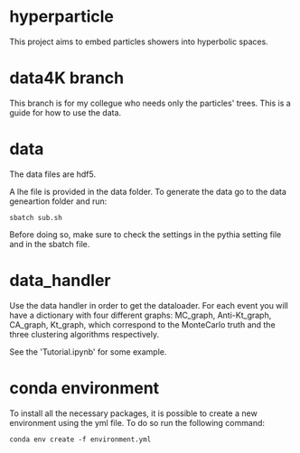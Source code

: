 # hyperparticle

This project aims to embed particles showers into hyperbolic spaces.

# data4K branch

This branch is for my collegue who needs only the particles' trees.
This is a guide for how to use the data.

# data

The data files are hdf5.

A lhe file is provided in the data folder. To generate the data go to the 
data geneartion folder and run:

`sbatch sub.sh` 

Before doing so, make sure to check the settings in the pythia setting file 
and in the sbatch file.

# data_handler
    
Use the data handler in order to get the dataloader. For each event you will 
have a dictionary with four different graphs: MC_graph, Anti-Kt_graph, 
CA_graph, Kt_graph, which correspond to the MonteCarlo truth and the three
clustering algorithms respectively. 

See the 'Tutorial.ipynb' for some example.

# conda environment

To install all the necessary packages, it is possible to create a new 
environment using the yml file. To do so run the following command:

`conda env create -f environment.yml`

